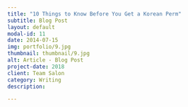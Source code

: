 ```yaml
---
title: "10 Things to Know Before You Get a Korean Perm"
subtitle: Blog Post
layout: default
modal-id: 11
date: 2014-07-15
img: portfolio/9.jpg
thumbnail: thumbnail/9.jpg
alt: Article - Blog Post
project-date: 2018
client: Team Salon
category: Writing
description:

---
```

